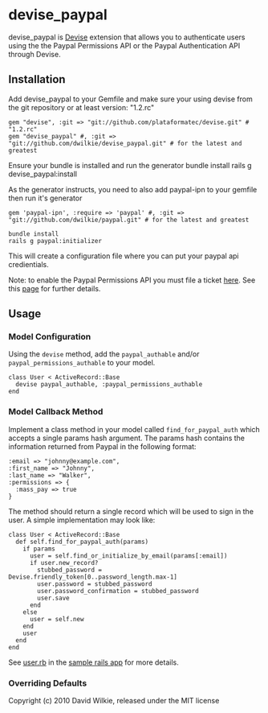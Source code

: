 # devise_paypal

devise_paypal is [Devise](http://github.com/dwilkie/devise_paypal) extension that allows you to authenticate users using the the Paypal Permissions API or the Paypal Authentication API through Devise.

## Installation

Add devise_paypal to your Gemfile and make sure your using devise from the git repository or at least version: "1.2.rc"

    gem "devise", :git => "git://github.com/plataformatec/devise.git" # "1.2.rc"
    gem "devise_paypal" #, :git => "git://github.com/dwilkie/devise_paypal.git" # for the latest and greatest

Ensure your bundle is installed and run the generator
    bundle install
    rails g devise_paypal:install

As the generator instructs, you need to also add paypal-ipn to your gemfile then run it's generator

    gem 'paypal-ipn', :require => 'paypal' #, :git => "git://github.com/dwilkie/paypal.git" # for the latest and greatest

    bundle install
    rails g paypal:initializer

This will create a configuration file where you can put your paypal api credientials.

Note: to enable the Paypal Permissions API you must file a ticket [here](https://www.paypal.com/mts). See this [page](https://www.x.com/community/ppx/permissions) for further details.

## Usage

### Model Configuration

Using the `devise` method, add the `paypal_authable` and/or `paypal_permissions_authable` to your model.

    class User < ActiveRecord::Base
      devise paypal_authable, :paypal_permissions_authable
    end

### Model Callback Method

Implement a class method in your model called `find_for_paypal_auth` which accepts a single params hash argument. The params hash contains the information returned from Paypal in the following format:

    :email => "johnny@example.com",
    :first_name => "Johnny",
    :last_name => "Walker",
    :permissions => {
      :mass_pay => true
    }

The method should return a single record which will be used to sign in the user. A simple implementation may look like:

    class User < ActiveRecord::Base
      def self.find_for_paypal_auth(params)
        if params
          user = self.find_or_initialize_by_email(params[:email])
          if user.new_record?
            stubbed_password = Devise.friendly_token[0..password_length.max-1]
            user.password = stubbed_password
            user.password_confirmation = stubbed_password
            user.save
          end
        else
          user = self.new
        end
        user
      end
    end

See [user.rb](https://github.com/dwilkie/devise_paypal/blob/master/test/rails_app/app/models/user.rb) in the [sample rails app](https://github.com/dwilkie/devise_paypal/tree/master/test/rails_app) for more details.

### Overriding Defaults



Copyright (c) 2010 David Wilkie, released under the MIT license

